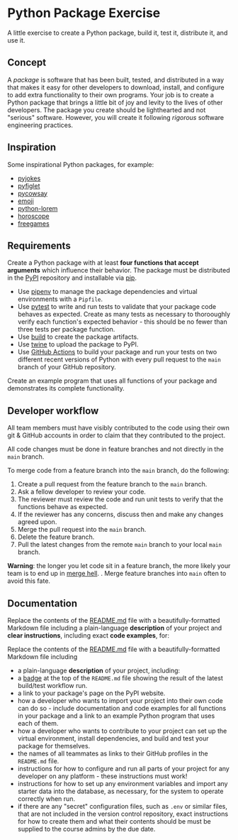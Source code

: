# Python Package Exercise

A little exercise to create a Python package, build it, test it, distribute it, and use it.

## Concept

A _package_ is software that has been built, tested, and distributed in a way that makes it easy for other developers to download, install, and configure to add extra functionality to their own programs. Your job is to create a Python package that brings a little bit of joy and levity to the lives of other developers. The package you create should be lighthearted and not "serious" software. However, you will create it following _rigorous_ software engineering practices.

## Inspiration

Some inspirational Python packages, for example:

- [pyjokes](https://pypi.org/project/pyjokes/)
- [pyfiglet](https://github.com/pwaller/pyfiglet)
- [pycowsay](https://pypi.org/project/pycowsay/)
- [emoji](https://pypi.org/project/emoji/)
- [python-lorem](https://pypi.org/project/python-lorem/)
- [horoscope](https://pypi.org/project/horoscope/)
- [freegames](https://pypi.org/project/freegames/)

## Requirements

Create a Python package with at least **four functions that accept arguments** which influence their behavior. The package must be distributed in the [PyPI](https://pypi.org/) repository and installable via [pip](https://pypi.org/project/pip/).

- Use [pipenv](https://packaging.python.org/en/latest/tutorials/managing-dependencies/) to manage the package dependencies and virtual environments with a `Pipfile`.
- Use [pytest](https://docs.pytest.org/en/latest/) to write and run tests to validate that your package code behaves as expected. Create as many tests as necessary to thorooughly verify each function's expected behavior - this should be no fewer than three tests per package function.
- Use [build](https://pypa-build.readthedocs.io/en/stable/index.html) to create the package artifacts.
- Use [twine](https://pypi.org/project/twine/) to upload the package to PyPI.
- Use [GitHub Actions](https://github.com/actions) to build your package and run your tests on two different recent versions of Python with every pull request to the `main` branch of your GitHub repository.

Create an example program that uses all functions of your package and demonstrates its complete functionality.

## Developer workflow

All team members must have visibly contributed to the code using their own git & GitHub accounts in order to claim that they contributed to the project.

All code changes must be done in feature branches and not directly in the `main` branch.

To merge code from a feature branch into the `main` branch, do the following:

1. Create a pull request from the feature branch to the `main` branch.
1. Ask a fellow developer to review your code.
1. The reviewer must review the code and run unit tests to verify that the functions behave as expected.
1. If the reviewer has any concerns, discuss then and make any changes agreed upon.
1. Merge the pull request into the `main` branch.
1. Delete the feature branch.
1. Pull the latest changes from the remote `main` branch to your local `main` branch.

**Warning**: the longer you let code sit in a feature branch, the more likely your team is to end up in [merge hell](https://en.wikipedia.org/wiki/Merge_hell). . Merge feature branches into `main` often to avoid this fate.

## Documentation

Replace the contents of the [README.md](./README.md) file with a beautifully-formatted Markdown file including a plain-language **description** of your project and **clear instructions**, including exact **code examples**, for:

Replace the contents of the [README.md](./README.md) file with a beautifully-formatted Markdown file including

- a plain-language **description** of your project, including:
- a [badge](https://docs.github.com/en/actions/monitoring-and-troubleshooting-workflows/adding-a-workflow-status-badge) at the top of the `README.md` file showing the result of the latest build/test workflow run.
- a link to your package's page on the PyPI website.
- how a developer who wants to import your project into their own code can do so - include documentation and code examples for all functions in your package and a link to an example Python program that uses each of them.
- how a developer who wants to contribute to your project can set up the virtual environment, install dependencies, and build and test your package for themselves.
- the names of all teammates as links to their GitHub profiles in the `README.md` file.
- instructions for how to configure and run all parts of your project for any developer on any platform - these instructions must work!
- instructions for how to set up any environment variables and import any starter data into the database, as necessary, for the system to operate correctly when run.
- if there are any "secret" configuration files, such as `.env` or similar files, that are not included in the version control repository, exact instructions for how to create them and what their contents should be must be supplied to the course admins by the due date.
